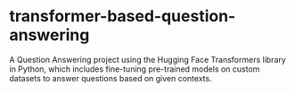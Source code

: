 # transformer-based-question-answering
A Question Answering project using the Hugging Face Transformers library in Python, which includes fine-tuning pre-trained models on custom datasets to answer questions based on given contexts.
